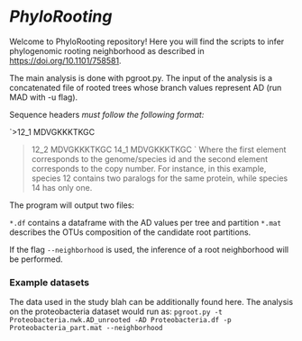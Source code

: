 # *PhyloRooting*

Welcome to PhyloRooting repository! Here you will find the scripts to infer phylogenomic rooting neighborhood as described in https://doi.org/10.1101/758581. 

The main analysis is done with pgroot.py. The input of the analysis is a concatenated file of rooted trees whose branch values represent AD (run MAD with -u flag). 

Sequence headers *must follow the following format:*

`>12_1
MDVGKKKTKGC
>12_2
MDVGKKKTKGC
>14_1
MDVGKKKTKGC
`
Where the first element corresponds to the genome/species id and the second element corresponds to the copy number. For instance, in this example, species 12 contains two paralogs for the same protein, while species 14 has only one. 

The program will output two files:

`*.df` contains a dataframe with the AD values per tree and partition
`*.mat` describes the OTUs composition of the candidate root partitions. 

If the flag `--neighborhood` is used, the inference of a root neighborhood will be performed. 

### Example datasets

The data used in the study blah can be additionally found here. The analysis on the proteobacteria dataset would run as:
`pgroot.py -t Proteobacteria.nwk.AD_unrooted -AD Proteobacteria.df -p Proteobacteria_part.mat --neighborhood`
